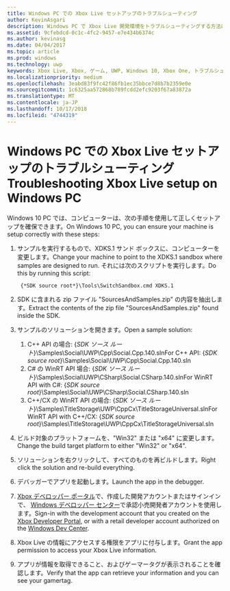 ```yaml
---
title: Windows PC での Xbox Live セットアップのトラブルシューティング
author: KevinAsgari
description: Windows PC で Xbox Live 開発環境をトラブルシューティングする方法について説明します。
ms.assetid: 9cfebdcd-0c1c-4fc2-9457-e7e434b6374c
ms.author: kevinasg
ms.date: 04/04/2017
ms.topic: article
ms.prod: windows
ms.technology: uwp
keywords: Xbox Live, Xbox, ゲーム, UWP, Windows 10, Xbox One, トラブルシューティング
ms.localizationpriority: medium
ms.openlocfilehash: 3eabd83f9fc42f86fb1ec35bbce7d8b7b2359e0e
ms.sourcegitcommit: 1c6325aa572868b789fcdd2efc9203f67a83872a
ms.translationtype: MT
ms.contentlocale: ja-JP
ms.lasthandoff: 10/17/2018
ms.locfileid: "4744319"
---
```

# <a name="troubleshooting-xbox-live-setup-on-windows-pc"></a><span data-ttu-id="f83ac-104">Windows PC での Xbox Live セットアップのトラブルシューティング</span><span class="sxs-lookup"><span data-stu-id="f83ac-104">Troubleshooting Xbox Live setup on Windows PC</span></span>

<span data-ttu-id="f83ac-105">Windows 10 PC では、コンピューターは、次の手順を使用して正しくセットアップを確保できます。</span><span class="sxs-lookup"><span data-stu-id="f83ac-105">On Windows 10 PC, you can ensure your machine is setup correctly with these steps:</span></span>

1. <span data-ttu-id="f83ac-106">サンプルを実行するもので、XDKS.1 サンド ボックスに、コンピューターを変更します。</span><span class="sxs-lookup"><span data-stu-id="f83ac-106">Change your machine to point to the XDKS.1 sandbox where samples are designed to run.</span></span>  <span data-ttu-id="f83ac-107">それには次のスクリプトを実行します。</span><span class="sxs-lookup"><span data-stu-id="f83ac-107">Do this by running this script:</span></span>

        {*SDK source root*}\Tools\SwitchSandbox.cmd XDKS.1

1. <span data-ttu-id="f83ac-108">SDK に含まれる zip ファイル "SourcesAndSamples.zip" の内容を抽出します。</span><span class="sxs-lookup"><span data-stu-id="f83ac-108">Extract the contents of the zip file "SourcesAndSamples.zip" found inside the SDK.</span></span>
1. <span data-ttu-id="f83ac-109">サンプルのソリューションを開きます。</span><span class="sxs-lookup"><span data-stu-id="f83ac-109">Open a sample solution:</span></span>
    1. <span data-ttu-id="f83ac-110">C++ API の場合: {*SDK ソース ルート*}\Samples\Social\UWP\Cpp\Social.Cpp.140.sln</span><span class="sxs-lookup"><span data-stu-id="f83ac-110">For C++ API: {*SDK source root*}\Samples\Social\UWP\Cpp\Social.Cpp.140.sln</span></span>
    1. <span data-ttu-id="f83ac-111">C# の WinRT API 場合: {*SDK ソース ルート*}\Samples\Social\UWP\CSharp\Social.CSharp.140.sln</span><span class="sxs-lookup"><span data-stu-id="f83ac-111">For WinRT API with C#: {*SDK source root*}\Samples\Social\UWP\CSharp\Social.CSharp.140.sln</span></span>
    1. <span data-ttu-id="f83ac-112">C++/CX の WinRT API の場合: {*SDK ソース ルート*}\Samples\TitleStorage\UWP\CppCx\TitleStorageUniversal.sln</span><span class="sxs-lookup"><span data-stu-id="f83ac-112">For WinRT API with C++/CX:  {*SDK source root*}\Samples\TitleStorage\UWP\CppCx\TitleStorageUniversal.sln</span></span>
1. <span data-ttu-id="f83ac-113">ビルド対象のプラットフォームを、"Win32" または "x64" に変更します。</span><span class="sxs-lookup"><span data-stu-id="f83ac-113">Change the build target platform to either "Win32" or "x64".</span></span>
1. <span data-ttu-id="f83ac-114">ソリューションを右クリックして、すべてのものを再ビルドします。</span><span class="sxs-lookup"><span data-stu-id="f83ac-114">Right click the solution and re-build everything.</span></span>
1. <span data-ttu-id="f83ac-115">デバッガーでアプリを起動します。</span><span class="sxs-lookup"><span data-stu-id="f83ac-115">Launch the app in the debugger.</span></span>
1. <span data-ttu-id="f83ac-116">[Xbox デベロッパー ポータル](https://xdp.xboxlive.com)で、作成した開発アカウントまたはサインインで、 [Windows デベロッパー センター](https://developer.microsoft.com/dashboard/windows/overview)で承認小売開発者アカウントを使用します。</span><span class="sxs-lookup"><span data-stu-id="f83ac-116">Sign-in with the development account that you created on the [Xbox Developer Portal](https://xdp.xboxlive.com), or with a retail developer account authorized on the [Windows Dev Center](https://developer.microsoft.com/dashboard/windows/overview).</span></span>
1. <span data-ttu-id="f83ac-117">Xbox Live の情報にアクセスする権限をアプリに付与します。</span><span class="sxs-lookup"><span data-stu-id="f83ac-117">Grant the app permission to access your Xbox Live information.</span></span>
1. <span data-ttu-id="f83ac-118">アプリが情報を取得できること、およびゲーマータグが表示されることを確認します。</span><span class="sxs-lookup"><span data-stu-id="f83ac-118">Verify that the app can retrieve your information and you can see your gamertag.</span></span>